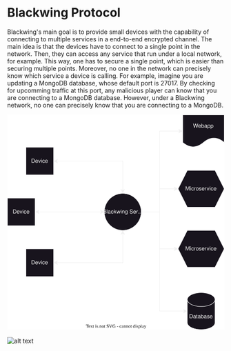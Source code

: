# Blackwing Protocol

Blackwing's main goal is to provide small devices with the capability of connecting to multiple services in a end-to-end encrypted channel. 
The main idea is that the devices have to connect to a single point in the network. Then, they can access any service that run under a local network, for example.
This way, one has to secure a single point, which is easier than securing multiple points. 
Moreover, no one in the network can precisely know which service a device is calling. For example, imagine you are updating a MongoDB database, whose default port is 27017. 
By checking for upcomming traffic at this port, any malicious player can know that you are connecting to a MongoDB database. However, under a Blackwing network, no one can precisely know that you are connecting to a MongoDB. 

![alt text](figs/bwarch.svg)

![alt text](figs/message.svg)